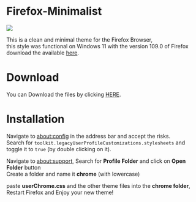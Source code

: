 # Firefox-Minimalist

![](https://i.imgur.com/ye55O7Gh.png)
<!--- reminder to upgade this image after changes--->
This is a clean and minimal theme for the Firefox Browser, <br>
this style was functional on Windows 11 with the version 109.0 of Firefox download the available [here](https://www.mozilla.org/en-US/firefox/releases/).

# Download

You can Download the files by clicking [HERE](https://github.com/eduwz/firefox-minimalist/archive/refs/heads/master.zip).

# Installation

Navigate to [about:config](about:config) in the address bar and accept the risks.<br>
Search for `toolkit.legacyUserProfileCustomizations.stylesheets` and toggle it to `true` (by double clicking on it).
    
Navigate to [about:support](about:support), Search for **Profile Folder** and click on **Open Folder** button<br>
Create a folder and name it **chrome** (with lowercase)<br>

paste **userChrome.css** and the other theme files into the **chrome folder**,<br>
Restart Firefox and Enjoy your new theme!

